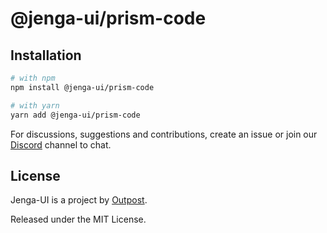 # @jenga-ui/prism-code

## Installation

```sh
# with npm
npm install @jenga-ui/prism-code

# with yarn
yarn add @jenga-ui/prism-code
```

For discussions, suggestions and contributions, create an issue or join our [Discord](https://discord.gg/sHnHPnAPZj) channel to chat.

## License

Jenga-UI is a project by [Outpost](https://outpost.run).

Released under the MIT License.
